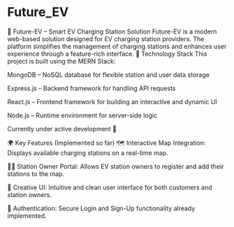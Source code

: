 # Future_EV
🚗 Future-EV – Smart EV Charging Station Solution Future-EV is a modern web-based solution designed for EV charging station providers. The platform simplifies the management of charging stations and enhances user experience through a feature-rich interface.
🔧 Technology Stack
This project is built using the MERN Stack:

MongoDB – NoSQL database for flexible station and user data storage

Express.js – Backend framework for handling API requests

React.js – Frontend framework for building an interactive and dynamic UI

Node.js – Runtime environment for server-side logic

Currently under active development 🚧

🌍 Key Features (Implemented so far)
🗺️ Interactive Map Integration:
Displays available charging stations on a real-time map.

🧑‍💼 Station Owner Portal:
Allows EV station owners to register and add their stations to the map.

🎨 Creative UI:
Intuitive and clean user interface for both customers and station owners.

🔐 Authentication:
Secure Login and Sign-Up functionality already implemented.

